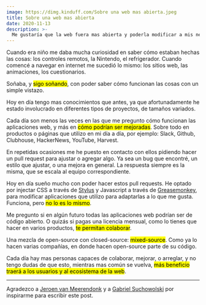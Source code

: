 ```yaml
---
image: https://dimg.kinduff.com/Sobre una web mas abierta.jpeg
title: Sobre una web mas abierta
date: 2020-11-13
description: >-
  Me gustaría que la web fuera mas abierta y poderla modificar a mis necesidades.
---
```


Cuando era niño me daba mucha curiosidad en saber cómo estaban hechas las cosas: los controles remotos, la Nintendo, el refrigerador. Cuando comencé a navegar en internet me sucedió lo mismo: los sitios web, las animaciones, los cuestionarios.

Soñaba, y <mark>sigo soñando</mark>, con poder saber cómo funcionan las cosas con un simple vistazo.

Hoy en día tengo mas conocimientos que antes, ya que afortunadamente he estado involucrado en diferentes tipos de proyectos, de tamaños variados.

Cada día son menos las veces en las que me pregunto cómo funcionan las aplicaciones web, y más en <mark>cómo podrían ser mejoradas</mark>. Sobre todo en productos o páginas que utilizo en mi día a día, por ejemplo: Slack, Github, Clubhouse, HackerNews, YouTube, Harvest.

En repetidas ocasiones me he puesto en contacto con ellos pidiendo hacer un pull request para ajustar o agregar algo. Ya sea un bug que encontré, un estilo que ajustar, o una mejora en general. La respuesta siempre es la misma, que se escala al equipo correspondiente.

Hoy en día sueño mucho con poder hacer estos pull requests. He optado por injectar CSS a través de [Stylus](https://add0n.com/stylus.html) y Javascript a través de [Greasemonkey](https://www.greasespot.net), para modificar aplicaciones que utilizo para adaptarlas a lo que me gusta. Funciona, pero <mark>no lo es lo mismo</mark>.

Me pregunto si en algún futuro todas las aplicaciones web podrían ser de código abierto. O quizás si pagas una licencia mensual, como lo tienes que hacer en varios productos, <mark>te permitan colaborar</mark>.

Una mezcla de open-source con closed-source: <mark>mixed-source</mark>. Como ya lo hacen varias compañías, en donde hacen open-source parte de su código.

Cada día hay mas personas capaces de colaborar, mejorar, o arreglar, y no tengo dudas de que esto, mientras mas común se vuelva, <mark>más beneficio traerá a los usuarios y al ecosistema de la web</mark>.

---

Agradezco a [Jeroen van Meerendonk](https://twitter.com/jeroen_wtf) y a [Gabriel Suchowolski](https://twitter.com/microbians) por inspirarme para escribir este post.
